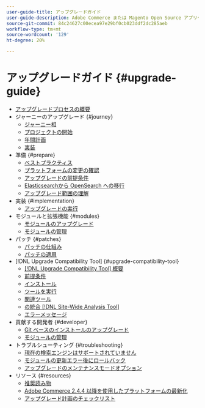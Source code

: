 ```yaml
---
user-guide-title: アップグレードガイド
user-guide-description: Adobe Commerce または Magento Open Source アプリケーションのアップグレードが非常に重要な理由と、アップグレードを計画し実行する方法を学習します。
source-git-commit: 84c24627c00ecea97e29bf0cb023ddf2dc285aeb
workflow-type: tm+mt
source-wordcount: '129'
ht-degree: 20%

---
```



# アップグレードガイド {#upgrade-guide}

- [アップグレードプロセスの概要](overview.md)
- ジャーニーのアップグレード {#journey}
   - [ジャーニー相](journey/phases.md)
   - [プロジェクトの開始](journey/project-launch.md)
   - [年間計画](journey/annual-planning.md)
   - [実装](journey/implementation.md)
- 準備 {#prepare}
   - [ベストプラクティス](prepare/best-practices.md)
   - [プラットフォームの変更の確認](prepare/platform-changes.md)
   - [アップグレードの前提条件](prepare/prerequisites.md)
   - [Elasticsearchから OpenSearch への移行](prepare/opensearch-migration.md)
   - [アップグレード範囲の理解](prepare/scope.md)
- 実装 {#implementation}
   - [アップグレードの実行](implementation/perform-upgrade.md)
- モジュールと拡張機能 {#modules}
   - [モジュールのアップグレード](modules/upgrade.md)
   - [モジュールの管理](modules/manage.md)
- パッチ {#patches}
   - [パッチの仕組み](patches/overview.md)
   - [パッチの適用](patches/apply.md)
- [!DNL Upgrade Compatibility Tool] {#upgrade-compatibility-tool}
   - [[!DNL Upgrade Compatibility Tool] 概要](upgrade-compatibility-tool/overview.md)
   - [前提条件](upgrade-compatibility-tool/prerequisites.md)
   - [インストール](upgrade-compatibility-tool/install.md)
   - [ツールを実行](upgrade-compatibility-tool/run.md)
   - [関連ツール](upgrade-compatibility-tool/related-tools.md)
   - [の統合 [!DNL Site-Wide Analysis Tool]](upgrade-compatibility-tool/integrate-analysis-tool.md)
   - [エラーメッセージ](upgrade-compatibility-tool/error-messages.md)
- 貢献する開発者 {#developer}
   - [Git ベースのインストールのアップグレード](developer/git-installs.md)
   - [モジュールの管理](developer/manage-modules.md)
- トラブルシューティング {#troubleshooting}
   - [現在の検索エンジンはサポートされていません](troubleshooting/search-engine-not-supported.md)
   - [モジュールの更新エラー後にロールバック](troubleshooting/roll-back-after-update-failure.md)
   - [アップグレードのメンテナンスモードオプション](troubleshooting/maintenance-mode-options.md)
- リソース {#resources}
   - [推奨読み物](resources/recommended-reading.md)
   - [Adobe Commerce 2.4.4 以降を使用したプラットフォームの最新化](resources/recommended-upgrade-paths-2022.md)
   - [アップグレード計画のチェックリスト](https://support.magento.com/hc/en-us/articles/360057968951)

